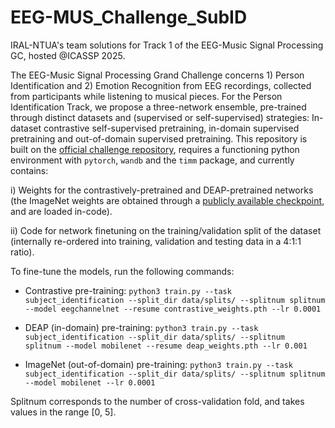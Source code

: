 # EEG-MUS_Challenge_SubID
IRAL-NTUA's team solutions for Track 1 of the EEG-Music Signal Processing GC, hosted @ICASSP 2025.

The EEG-Music Signal Processing Grand Challenge concerns 1) Person Identification and 2) Emotion Recognition from EEG recordings, collected from participants while listening to musical pieces. For the Person Identification Track, we propose a three-network ensemble, pre-trained through distinct datasets and (supervised or self-supervised) strategies: In-dataset contrastive self-supervised pretraining, in-domain supervised pretraining and out-of-domain supervised pretraining. This repository is built on the [official challenge repository](https://github.com/SalvoCalcagno/eeg-music-challenge-icassp-2025-baselines), requires a functioning python environment with ```pytorch```, ```wandb``` and the ```timm``` package, and currently contains:

i) Weights for the contrastively-pretrained and DEAP-pretrained networks (the ImageNet weights are obtained through a [publicly available checkpoint](https://huggingface.co/docs/timm/en/models/mobilenet-v3), and are loaded in-code).

ii) Code for network finetuning on the training/validation split of the dataset (internally re-ordered into training, validation and testing data in a 4:1:1 ratio).

To fine-tune the models, run the following commands:

- Contrastive pre-training: ```python3 train.py --task subject_identification --split_dir data/splits/ --splitnum splitnum --model eegchannelnet --resume contrastive_weights.pth --lr 0.0001```
  
- DEAP (in-domain) pre-training: ```python3 train.py --task subject_identification --split_dir data/splits/ --splitnum  splitnum --model mobilenet --resume deap_weights.pth --lr 0.001```

- ImageNet (out-of-domain) pre-training: ```python3 train.py --task subject_identification --split_dir data/splits/ --splitnum splitnum --model mobilenet --lr 0.0001```

Splitnum corresponds to the number of cross-validation fold, and takes values in the range [0, 5].
